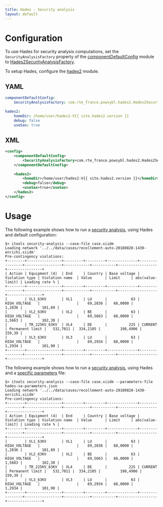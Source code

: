 ```yaml
---
title: Hades - Security analysis
layout: default
---
```


# Configuration
To use Hades for security analysis computations, set the `SecurityAnalysisFactory` property of the
[componentDefaultConfig](http://powsybl.github.io/docs/configuration/modules/componentDefaultConfig.html) module to
[Hades2SecurityAnalysisFactory](https://javadoc.io/doc/com.rte-france.powsybl/powsybl-rte-core/latest/com/rte_france/powsybl/hades2/Hades2SecurityAnalysisFactory.html).

To setup Hades, configure the [hades2](../configuration/hades2.md) module.

## YAML
```yaml
componentDefaultConfig:
    SecurityAnalysisFactory: com.rte_france.powsybl.hades2.Hades2SecurityAnalysisFactory
    
hades2:
    homeDir: /home/user/hades2-V{{ site.hades2.version }}
    debug: false
    useSax: true
```

## XML
```xml
<config>
    <componentDefaultConfig>
        <SecurityAnalysisFactory>com.rte_france.powsybl.hades2.Hades2SecurityAnalysisFactory</SecurityAnalysisFactory>
    </componentDefaultConfig>
    
    <hades2>
        <homeDir>/home/user/hades2-V{{ site.hades2.version }}</homeDir>
        <debug>false</debug>
        <useSax>true</useSax>
    </hades2>
</config>
```

# Usage
The following example shows how to run a [security analysis](http://powsybl.github.io/docs/tools/security-analysis.html),
using Hades and default configuration:
```shell
$> itools security-analysis --case-file case.xiidm
Loading network '../../data/cases/recollement-auto-20180820-1430-enrichi.xiidm'
Pre-contingency violations:
+--------+----------------+---------+---------+--------------+----------------+-----------------+------------+-----------+------------------+----------------+
| Action | Equipment (4)  | End     | Country | Base voltage | Violation type | Violation name  | Value      | Limit     | abs(value-limit) | Loading rate % |
+--------+----------------+---------+---------+--------------+----------------+-----------------+------------+-----------+------------------+----------------+
|        | VL1_63KV       | VL1     | LU      |           63 | HIGH_VOLTAGE   |                 |    69,2836 |   68,0000 |           1,2836 |         101,89 |
|        | VL2_63KV       | VL2     | BE      |           63 | HIGH_VOLTAGE   |                 |    69,5663 |   68,0000 |           1,5663 |         102,30 |
|        | TR_225KV_63KV  | VL4     | DE      |          225 | CURRENT        | Permanent limit |   532,7011 |  334,2105 |         198,4906 |         159,39 |
|        | VL3_63KV       | VL3     | LU      |           63 | HIGH_VOLTAGE   |                 |    69,2934 |   68,0000 |           1,2934 |         101,90 |
+--------+----------------+---------+---------+--------------+----------------+-----------------+------------+-----------+------------------+----------------+
```

The following example shows how to run a [security analysis](http://powsybl.github.io/docs/tools/security-analysis.html),
using Hades and a [specific parameters](../configuration/ADNSecurityAnalysisParameters.md) file:
```shell
$> itools security-analysis --case-file case.xiidm --parameters-file hades-sa-parameters.json
Loading network '../../data/cases/recollement-auto-20180820-1430-enrichi.xiidm'
Pre-contingency violations:
+--------+----------------+---------+---------+--------------+----------------+-----------------+------------+-----------+------------------+----------------+
| Action | Equipment (4)  | End     | Country | Base voltage | Violation type | Violation name  | Value      | Limit     | abs(value-limit) | Loading rate % |
+--------+----------------+---------+---------+--------------+----------------+-----------------+------------+-----------+------------------+----------------+
|        | VL1_63KV       | VL1     | LU      |           63 | HIGH_VOLTAGE   |                 |    69,2836 |   68,0000 |           1,2836 |         101,89 |
|        | VL2_63KV       | VL2     | BE      |           63 | HIGH_VOLTAGE   |                 |    69,5663 |   68,0000 |           1,5663 |         102,30 |
|        | TR_225KV_63KV  | VL4     | DE      |          225 | CURRENT        | Permanent limit |   532,7011 |  334,2105 |         198,4906 |         159,39 |
|        | VL3_63KV       | VL3     | LU      |           63 | HIGH_VOLTAGE   |                 |    69,2934 |   68,0000 |           1,2934 |         101,90 |
+--------+----------------+---------+---------+--------------+----------------+-----------------+------------+-----------+------------------+----------------+
```
